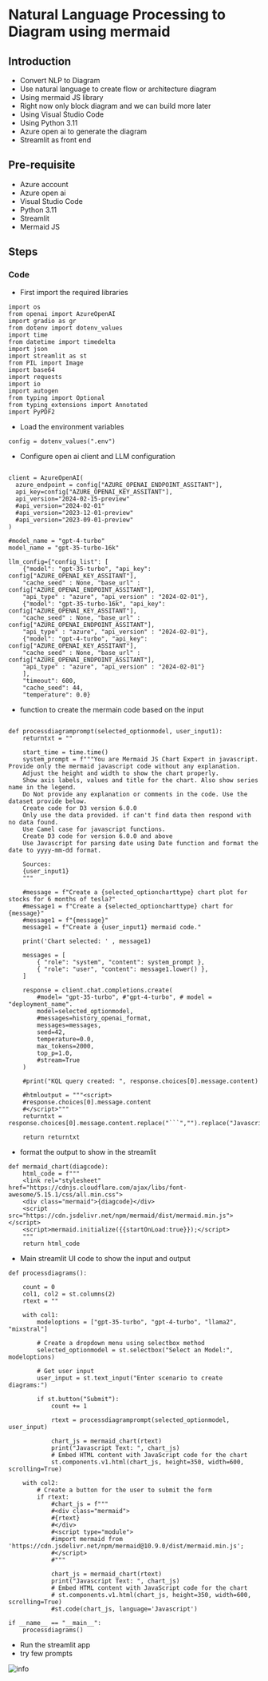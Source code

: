 # Natural Language Processing to Diagram using mermaid

## Introduction

- Convert NLP to Diagram
- Use natural language to create flow or architecture diagram
- Using mermaid JS library
- Right now only block diagram and we can build more later
- Using Visual Studio Code
- Using Python 3.11
- Azure open ai to generate the diagram
- Streamlit as front end

## Pre-requisite

- Azure account
- Azure open ai
- Visual Studio Code
- Python 3.11
- Streamlit
- Mermaid JS

## Steps

### Code

- First import the required libraries

```
import os
from openai import AzureOpenAI
import gradio as gr
from dotenv import dotenv_values
import time
from datetime import timedelta
import json
import streamlit as st
from PIL import Image
import base64
import requests
import io
import autogen
from typing import Optional
from typing_extensions import Annotated
import PyPDF2
```

- Load the environment variables

```
config = dotenv_values(".env")
```

- Configure open ai client and LLM configuration

```

client = AzureOpenAI(
  azure_endpoint = config["AZURE_OPENAI_ENDPOINT_ASSITANT"], 
  api_key=config["AZURE_OPENAI_KEY_ASSITANT"],  
  api_version="2024-02-15-preview"
  #api_version="2024-02-01"
  #api_version="2023-12-01-preview"
  #api_version="2023-09-01-preview"
)

#model_name = "gpt-4-turbo"
model_name = "gpt-35-turbo-16k"

llm_config={"config_list": [
    {"model": "gpt-35-turbo", "api_key": config["AZURE_OPENAI_KEY_ASSITANT"], 
    "cache_seed" : None, "base_url" : config["AZURE_OPENAI_ENDPOINT_ASSITANT"],
    "api_type" : "azure", "api_version" : "2024-02-01"},
    {"model": "gpt-35-turbo-16k", "api_key": config["AZURE_OPENAI_KEY_ASSITANT"], 
    "cache_seed" : None, "base_url" : config["AZURE_OPENAI_ENDPOINT_ASSITANT"],
    "api_type" : "azure", "api_version" : "2024-02-01"},
    {"model": "gpt-4-turbo", "api_key": config["AZURE_OPENAI_KEY_ASSITANT"], 
    "cache_seed" : None, "base_url" : config["AZURE_OPENAI_ENDPOINT_ASSITANT"],
    "api_type" : "azure", "api_version" : "2024-02-01"}
    ],
    "timeout": 600,
    "cache_seed": 44,
    "temperature": 0.0}
```

- function to create the mermain code based on the input

```

def processdiagramprompt(selected_optionmodel, user_input1):
    returntxt = ""

    start_time = time.time()
    system_prompt = f"""You are Mermaid JS Chart Expert in javascript. Provide only the mermaid javascript code without any explanation.
    Adjust the height and width to show the chart properly.
    Show axis labels, values and title for the chart. Also show series name in the legend.
    Do Not provide any explanation or comments in the code. Use the dataset provide below.
    Create code for D3 version 6.0.0
    Only use the data provided. if can't find data then respond with no data found.
    Use Camel case for javascript functions.
    Create D3 code for version 6.0.0 and above
    Use Javascript for parsing date using Date function and format the date to yyyy-mm-dd format.

    Sources:
    {user_input1}
    """

    #message = f"Create a {selected_optioncharttype} chart plot for stocks for 6 months of tesla?"
    #message1 = f"Create a {selected_optioncharttype} chart for {message}"
    #message1 = f"{message}"
    message1 = f"Create a {user_input1} mermaid code."

    print('Chart selected: ' , message1)

    messages = [
        { "role": "system", "content": system_prompt },
        { "role": "user", "content": message1.lower() },
    ]

    response = client.chat.completions.create(
        #model= "gpt-35-turbo", #"gpt-4-turbo", # model = "deployment_name".
        model=selected_optionmodel,
        #messages=history_openai_format,
        messages=messages,
        seed=42,
        temperature=0.0,
        max_tokens=2000,
        top_p=1.0,
        #stream=True
    )

    #print("KQL query created: ", response.choices[0].message.content)
    
    #htmloutput = """<script> 
    #response.choices[0].message.content
    #</script>"""
    returntxt = response.choices[0].message.content.replace("```","").replace("Javascript","").replace("javascript","").replace("mermaid","").strip()

    return returntxt
```

- format the output to show in the streamlit

```
def mermaid_chart(diagcode):
    html_code = f"""
    <link rel="stylesheet" href="https://cdnjs.cloudflare.com/ajax/libs/font-awesome/5.15.1/css/all.min.css">
    <div class="mermaid">{diagcode}</div>
    <script src="https://cdn.jsdelivr.net/npm/mermaid/dist/mermaid.min.js"></script>
    <script>mermaid.initialize({{startOnLoad:true}});</script>
    """
    return html_code
```

- Main streamlit UI code to show the input and output

```
def processdiagrams():
    
    count = 0
    col1, col2 = st.columns(2)
    rtext = ""

    with col1:
        modeloptions = ["gpt-35-turbo", "gpt-4-turbo", "llama2", "mixstral"]

        # Create a dropdown menu using selectbox method
        selected_optionmodel = st.selectbox("Select an Model:", modeloptions)
        
        # Get user input
        user_input = st.text_input("Enter scenario to create diagrams:")

        if st.button("Submit"):
            count += 1
            
            rtext = processdiagramprompt(selected_optionmodel, user_input)

            chart_js = mermaid_chart(rtext)
            print("Javascript Text: ", chart_js)
            # Embed HTML content with JavaScript code for the chart
            st.components.v1.html(chart_js, height=350, width=600, scrolling=True)

    with col2:
        # Create a button for the user to submit the form
        if rtext:
            #chart_js = f"""
            #<div class="mermaid">
            #{rtext}
            #</div>
            #<script type="module">
            #import mermaid from 'https://cdn.jsdelivr.net/npm/mermaid@10.9.0/dist/mermaid.min.js';
            #</script>
            #"""

            chart_js = mermaid_chart(rtext)
            print("Javascript Text: ", chart_js)
            # Embed HTML content with JavaScript code for the chart
            # st.components.v1.html(chart_js, height=350, width=600, scrolling=True)
            #st.code(chart_js, language='Javascript')

if __name__ == "__main__":
    processdiagrams()
```

- Run the streamlit app
- try few prompts

![info](https://github.com/balakreshnan/Samples2024/blob/main/AOAI/images/diag1.jpg 'RagChat')